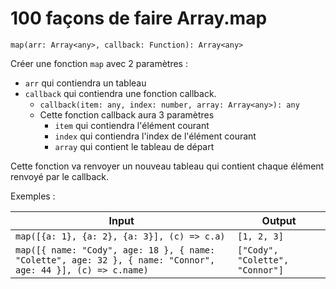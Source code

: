 # 100 façons de faire Array.map

`map(arr: Array<any>, callback: Function): Array<any>`

Créer une fonction `map` avec 2 paramètres :

- `arr` qui contiendra un tableau
- `callback` qui contiendra une fonction callback.
  - `callback(item: any, index: number, array: Array<any>): any`
  - Cette fonction callback aura 3 paramètres
    - `item` qui contiendra l'élément courant
    - `index` qui contiendra l'index de l'élément courant
    - `array` qui contient le tableau de départ

Cette fonction va renvoyer un nouveau tableau qui contient chaque élément renvoyé par le callback.

Exemples :

| Input                                                                                                        | Output                          |
| ------------------------------------------------------------------------------------------------------------ | ------------------------------- |
| `map([{a: 1}, {a: 2}, {a: 3}], (c) => c.a)`                                                                  | `[1, 2, 3]`                     |
| `map([{ name: "Cody", age: 18 }, { name: "Colette", age: 32 }, { name: "Connor", age: 44 }], (c) => c.name)` | `["Cody", "Colette", "Connor"]` |
